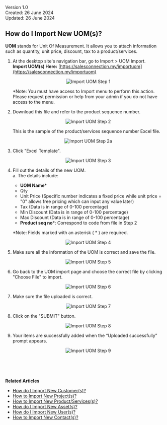 Version 1.0<br>
Created: 26 June 2024<br>
Updated: 26 June 2024<br>
## How do I Import New UOM(s)?

**UOM** stands for Unit Of Measurement. It allows you to attach information such as quantity, unit price, discount, tax to a product/services.

  1. At the desktop site's navigation bar, go to Import > UOM Import.<br>
     **Import UOM(s) Here:** [https://salesconnection.my/importuom](https://salesconnection.my/importuom)<br>

     <p align="center">
       <img src="img/Import_UOM_Step_1.png" alt="Import UOM Step 1">
     </p>

     *Note: You must have access to Import menu to perform this action. Please request permission or help from your admin if you do not have access to the menu.

  2. Download this file and refer to the product sequence number.<br>

     <p align="center">
       <img src="img/Import_UOM_Step_2.png" alt="Import UOM Step 2">
     </p>

     This is the sample of the product/services sequence number Excel file.<br>

     <p align="center">
       <img src="img/Import_UOM_Step_2a.png" alt="Import UOM Step 2a">
     </p>

  3. Click "Excel Template".<br>

     <p align="center">
       <img src="img/Import_UOM_Step_3.png" alt="Import UOM Step 3">
     </p>

  4. Fill out the details of the new UOM.<br>
     a. The details include:<br>
        - **UOM Name***<br>
        - Qty<br>
        - Unit Price (Specific number indicates a fixed price while unit price = "0" allows free pricing which can input any value later)<br>
        - Tax (Data is in range of 0-100 percentage)<br>
        - Min Discount (Data is in range of 0-100 percentage)<br>
        - Max Discount (Data is in range of 0-100 percentage)<br>
        - **Product seq no***: Correspond to code from file in Step 2<br>

        *Note: Fields marked with an asterisk ( * ) are required.<br>
     
     <p align="center">
       <img src="img/Import_UOM_Step_4.png" alt="Import UOM Step 4">
     </p>
     
  5. Make sure all the information of the UOM is correct and save the file.<br>

     <p align="center">
       <img src="img/Import_UOM_Step_5.png" alt="Import UOM Step 5">
     </p>

  6. Go back to the UOM import page and choose the correct file by clicking "Choose File" to import.<br>

     <p align="center">
       <img src="img/Import_UOM_Step_6.png" alt="Import UOM Step 6">
     </p>

  7. Make sure the file uploaded is correct.<br>

     <p align="center">
       <img src="img/Import_UOM_Step_7.png" alt="Import UOM Step 7">
     </p>

  8. Click on the "SUBMIT" button.<br>

     <p align="center">
       <img src="img/Import_UOM_Step_8.png" alt="Import UOM Step 8">
     </p>

  9. Your items are successfully added when the “Uploaded successfully” prompt appears.<br>
     <p align="center">
       <img src="img/Import_UOM_Step_9.png" alt="Import UOM Step 9">
     </p>
  <br><br><br>

**Related Articles**<br>
- [How do I Import New Customer(s)?](Import_Customer.md)
- [How to Import New Project(s)?](Import_Project.md)
- [How to Import New Product/Services(s)?](Import_Product_Services.md)
- [How do I Import New Asset(s)?](Import_Asset.md)
- [How do I Import New User(s)?](Import_User.md)
- [How to Import New Contact(s)?](Import_Contact.md)
